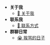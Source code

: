 * **关于我**
  * [🎉 关于我](index "关于我")
* **联系我**
  * [💭 联系方式](aboutme "联系方式")
* **群聊日常**
  * [😭 挨骂的日子](chat "守护全世界最好的宏宏")
